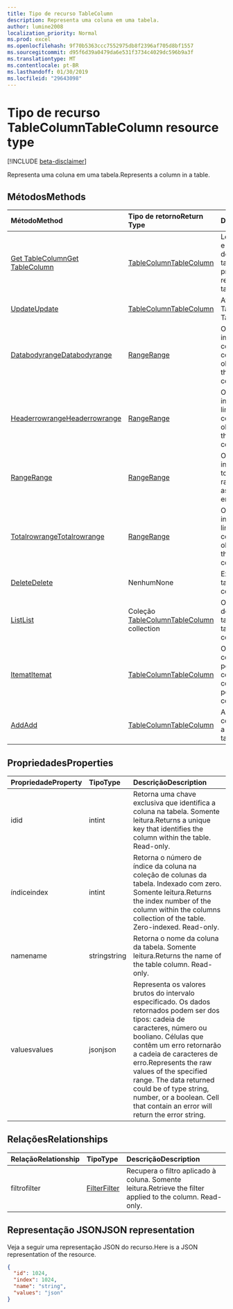 ```yaml
---
title: Tipo de recurso TableColumn
description: Representa uma coluna em uma tabela.
author: lumine2008
localization_priority: Normal
ms.prod: excel
ms.openlocfilehash: 9f70b5363ccc7552975db8f2396af705d8bf1557
ms.sourcegitcommit: d95f6d39a0479da6e531f3734c4029dc596b9a3f
ms.translationtype: MT
ms.contentlocale: pt-BR
ms.lasthandoff: 01/30/2019
ms.locfileid: "29643098"
---
```

# <a name="tablecolumn-resource-type"></a><span data-ttu-id="72b29-103">Tipo de recurso TableColumn</span><span class="sxs-lookup"><span data-stu-id="72b29-103">TableColumn resource type</span></span>

[!INCLUDE [beta-disclaimer](../../includes/beta-disclaimer.md)]

<span data-ttu-id="72b29-104">Representa uma coluna em uma tabela.</span><span class="sxs-lookup"><span data-stu-id="72b29-104">Represents a column in a table.</span></span>


## <a name="methods"></a><span data-ttu-id="72b29-105">Métodos</span><span class="sxs-lookup"><span data-stu-id="72b29-105">Methods</span></span>

| <span data-ttu-id="72b29-106">Método</span><span class="sxs-lookup"><span data-stu-id="72b29-106">Method</span></span>           | <span data-ttu-id="72b29-107">Tipo de retorno</span><span class="sxs-lookup"><span data-stu-id="72b29-107">Return Type</span></span>    |<span data-ttu-id="72b29-108">Descrição</span><span class="sxs-lookup"><span data-stu-id="72b29-108">Description</span></span>|
|:---------------|:--------|:----------|
|[<span data-ttu-id="72b29-109">Get TableColumn</span><span class="sxs-lookup"><span data-stu-id="72b29-109">Get TableColumn</span></span>](../api/tablecolumn-get.md) | [<span data-ttu-id="72b29-110">TableColumn</span><span class="sxs-lookup"><span data-stu-id="72b29-110">TableColumn</span></span>](tablecolumn.md) |<span data-ttu-id="72b29-111">Leia as propriedades e os relacionamentos do objeto tableColumn.</span><span class="sxs-lookup"><span data-stu-id="72b29-111">Read properties and relationships of tableColumn object.</span></span>|
|[<span data-ttu-id="72b29-112">Update</span><span class="sxs-lookup"><span data-stu-id="72b29-112">Update</span></span>](../api/tablecolumn-update.md) | [<span data-ttu-id="72b29-113">TableColumn</span><span class="sxs-lookup"><span data-stu-id="72b29-113">TableColumn</span></span>](tablecolumn.md) |<span data-ttu-id="72b29-114">Atualize o objeto TableColumn.</span><span class="sxs-lookup"><span data-stu-id="72b29-114">Update TableColumn object.</span></span> |
|[<span data-ttu-id="72b29-115">Databodyrange</span><span class="sxs-lookup"><span data-stu-id="72b29-115">Databodyrange</span></span>](../api/tablecolumn-databodyrange.md)|[<span data-ttu-id="72b29-116">Range</span><span class="sxs-lookup"><span data-stu-id="72b29-116">Range</span></span>](range.md)|<span data-ttu-id="72b29-117">Obtém o objeto de intervalo associado ao corpo de dados da coluna.</span><span class="sxs-lookup"><span data-stu-id="72b29-117">Gets the range object associated with the data body of the column.</span></span>|
|[<span data-ttu-id="72b29-118">Headerrowrange</span><span class="sxs-lookup"><span data-stu-id="72b29-118">Headerrowrange</span></span>](../api/tablecolumn-headerrowrange.md)|[<span data-ttu-id="72b29-119">Range</span><span class="sxs-lookup"><span data-stu-id="72b29-119">Range</span></span>](range.md)|<span data-ttu-id="72b29-120">Obtém o objeto de intervalo associado à linha de cabeçalho da coluna.</span><span class="sxs-lookup"><span data-stu-id="72b29-120">Gets the range object associated with the header row of the column.</span></span>|
|[<span data-ttu-id="72b29-121">Range</span><span class="sxs-lookup"><span data-stu-id="72b29-121">Range</span></span>](../api/tablecolumn-range.md)|[<span data-ttu-id="72b29-122">Range</span><span class="sxs-lookup"><span data-stu-id="72b29-122">Range</span></span>](range.md)|<span data-ttu-id="72b29-123">Obtém o objeto de intervalo associado a toda a coluna.</span><span class="sxs-lookup"><span data-stu-id="72b29-123">Gets the range object associated with the entire column.</span></span>|
|[<span data-ttu-id="72b29-124">Totalrowrange</span><span class="sxs-lookup"><span data-stu-id="72b29-124">Totalrowrange</span></span>](../api/tablecolumn-totalrowrange.md)|[<span data-ttu-id="72b29-125">Range</span><span class="sxs-lookup"><span data-stu-id="72b29-125">Range</span></span>](range.md)|<span data-ttu-id="72b29-126">Obtém o objeto de intervalo associado à linha de totais da coluna.</span><span class="sxs-lookup"><span data-stu-id="72b29-126">Gets the range object associated with the totals row of the column.</span></span>|
|[<span data-ttu-id="72b29-127">Delete</span><span class="sxs-lookup"><span data-stu-id="72b29-127">Delete</span></span>](../api/tablecolumn-delete.md)|<span data-ttu-id="72b29-128">Nenhum</span><span class="sxs-lookup"><span data-stu-id="72b29-128">None</span></span>|<span data-ttu-id="72b29-129">Exclui a coluna da tabela.</span><span class="sxs-lookup"><span data-stu-id="72b29-129">Deletes the column from the table.</span></span>|
|[<span data-ttu-id="72b29-130">List</span><span class="sxs-lookup"><span data-stu-id="72b29-130">List</span></span>](../api/tablecolumn-list.md) | <span data-ttu-id="72b29-131">Coleção [TableColumn](tablecolumn.md)</span><span class="sxs-lookup"><span data-stu-id="72b29-131">[TableColumn](tablecolumn.md) collection</span></span> |<span data-ttu-id="72b29-132">Obtenha uma coleção de objetos tableColumn.</span><span class="sxs-lookup"><span data-stu-id="72b29-132">Get tableColumn object collection.</span></span> |
|[<span data-ttu-id="72b29-133">Itemat</span><span class="sxs-lookup"><span data-stu-id="72b29-133">Itemat</span></span>](../api/tablecolumncollection-itemat.md)|[<span data-ttu-id="72b29-134">TableColumn</span><span class="sxs-lookup"><span data-stu-id="72b29-134">TableColumn</span></span>](tablecolumn.md)|<span data-ttu-id="72b29-135">Obtém uma coluna com base em sua posição na coleção.</span><span class="sxs-lookup"><span data-stu-id="72b29-135">Gets a column based on its position in the collection.</span></span>|
|[<span data-ttu-id="72b29-136">Add</span><span class="sxs-lookup"><span data-stu-id="72b29-136">Add</span></span>](../api/tablecolumncollection-add.md)|[<span data-ttu-id="72b29-137">TableColumn</span><span class="sxs-lookup"><span data-stu-id="72b29-137">TableColumn</span></span>](tablecolumn.md)|<span data-ttu-id="72b29-138">Adiciona uma nova coluna à tabela.</span><span class="sxs-lookup"><span data-stu-id="72b29-138">Adds a new column to the table.</span></span>|

## <a name="properties"></a><span data-ttu-id="72b29-139">Propriedades</span><span class="sxs-lookup"><span data-stu-id="72b29-139">Properties</span></span>
| <span data-ttu-id="72b29-140">Propriedade</span><span class="sxs-lookup"><span data-stu-id="72b29-140">Property</span></span>     | <span data-ttu-id="72b29-141">Tipo</span><span class="sxs-lookup"><span data-stu-id="72b29-141">Type</span></span>   |<span data-ttu-id="72b29-142">Descrição</span><span class="sxs-lookup"><span data-stu-id="72b29-142">Description</span></span>|
|:---------------|:--------|:----------|
|<span data-ttu-id="72b29-143">id</span><span class="sxs-lookup"><span data-stu-id="72b29-143">id</span></span>|<span data-ttu-id="72b29-144">int</span><span class="sxs-lookup"><span data-stu-id="72b29-144">int</span></span>|<span data-ttu-id="72b29-p101">Retorna uma chave exclusiva que identifica a coluna na tabela. Somente leitura.</span><span class="sxs-lookup"><span data-stu-id="72b29-p101">Returns a unique key that identifies the column within the table. Read-only.</span></span>|
|<span data-ttu-id="72b29-147">índice</span><span class="sxs-lookup"><span data-stu-id="72b29-147">index</span></span>|<span data-ttu-id="72b29-148">int</span><span class="sxs-lookup"><span data-stu-id="72b29-148">int</span></span>|<span data-ttu-id="72b29-p102">Retorna o número de índice da coluna na coleção de colunas da tabela. Indexado com zero. Somente leitura.</span><span class="sxs-lookup"><span data-stu-id="72b29-p102">Returns the index number of the column within the columns collection of the table. Zero-indexed. Read-only.</span></span>|
|<span data-ttu-id="72b29-152">name</span><span class="sxs-lookup"><span data-stu-id="72b29-152">name</span></span>|<span data-ttu-id="72b29-153">string</span><span class="sxs-lookup"><span data-stu-id="72b29-153">string</span></span>|<span data-ttu-id="72b29-p103">Retorna o nome da coluna da tabela. Somente leitura.</span><span class="sxs-lookup"><span data-stu-id="72b29-p103">Returns the name of the table column. Read-only.</span></span>|
|<span data-ttu-id="72b29-156">values</span><span class="sxs-lookup"><span data-stu-id="72b29-156">values</span></span>|<span data-ttu-id="72b29-157">json</span><span class="sxs-lookup"><span data-stu-id="72b29-157">json</span></span>|<span data-ttu-id="72b29-p104">Representa os valores brutos do intervalo especificado. Os dados retornados podem ser dos tipos: cadeia de caracteres, número ou booliano. Células que contêm um erro retornarão a cadeia de caracteres de erro.</span><span class="sxs-lookup"><span data-stu-id="72b29-p104">Represents the raw values of the specified range. The data returned could be of type string, number, or a boolean. Cell that contain an error will return the error string.</span></span>|

## <a name="relationships"></a><span data-ttu-id="72b29-161">Relações</span><span class="sxs-lookup"><span data-stu-id="72b29-161">Relationships</span></span>
| <span data-ttu-id="72b29-162">Relação</span><span class="sxs-lookup"><span data-stu-id="72b29-162">Relationship</span></span> | <span data-ttu-id="72b29-163">Tipo</span><span class="sxs-lookup"><span data-stu-id="72b29-163">Type</span></span>   |<span data-ttu-id="72b29-164">Descrição</span><span class="sxs-lookup"><span data-stu-id="72b29-164">Description</span></span>|
|:---------------|:--------|:----------|
|<span data-ttu-id="72b29-165">filtro</span><span class="sxs-lookup"><span data-stu-id="72b29-165">filter</span></span>|[<span data-ttu-id="72b29-166">Filter</span><span class="sxs-lookup"><span data-stu-id="72b29-166">Filter</span></span>](filter.md)|<span data-ttu-id="72b29-p105">Recupera o filtro aplicado à coluna. Somente leitura.</span><span class="sxs-lookup"><span data-stu-id="72b29-p105">Retrieve the filter applied to the column. Read-only.</span></span>|

## <a name="json-representation"></a><span data-ttu-id="72b29-169">Representação JSON</span><span class="sxs-lookup"><span data-stu-id="72b29-169">JSON representation</span></span>

<span data-ttu-id="72b29-170">Veja a seguir uma representação JSON do recurso.</span><span class="sxs-lookup"><span data-stu-id="72b29-170">Here is a JSON representation of the resource.</span></span>

<!-- {
  "blockType": "resource",
  "optionalProperties": [

  ],
  "@odata.type": "microsoft.graph.tableColumn"
}-->

```json
{
  "id": 1024,
  "index": 1024,
  "name": "string",
  "values": "json"
}

```

<!-- uuid: 8fcb5dbc-d5aa-4681-8e31-b001d5168d79
2015-10-25 14:57:30 UTC -->
<!--
{
  "type": "#page.annotation",
  "description": "TableColumn resource",
  "keywords": "",
  "section": "documentation",
  "tocPath": "",
  "suppressions": [
    "Error: /api-reference/beta/resources/tablecolumn.md:\r\n      Exception processing links.\r\n    System.ArgumentException: Link Definition was null. Link text: !INCLUDE [beta-disclaimer](../../includes/beta-disclaimer.md)\r\n      at ApiDoctor.Validation.DocFile.get_LinkDestinations()\r\n      at ApiDoctor.Validation.DocSet.ValidateLinks(Boolean includeWarnings, String[] relativePathForFiles, IssueLogger issues, Boolean requireFilenameCaseMatch, Boolean printOrphanedFiles)"
  ]
}
-->
